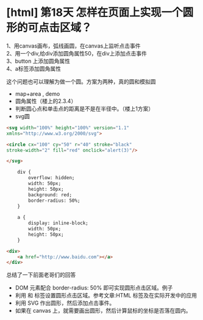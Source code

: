# [html] 第18天 怎样在页面上实现一个圆形的可点击区域？

1、用canvas画布，弧线画圆，在canvas上监听点击事件  
2、用一个div,给div添加圆角属性50，在div上添加点击事件  
3、button 上添加圆角属性  
4、a标签添加圆角属性


这个问题也可以理解为做一个圆。方案为两种，真的圆和模拟圆

* map+area , demo
* 圆角属性（楼上的2.3.4）
* 判断圆心点和单击点的距离是不是在半径中。（楼上1方案）
* svg圆

``` html
<svg width="100%" height="100%" version="1.1"
xmlns="http://www.w3.org/2000/svg">

<circle cx="100" cy="50" r="40" stroke="black"
stroke-width="2" fill="red" onclick="alert(3)"/>

</svg>
```

``` html
    div {
        overflow: hidden;
        width: 50px;
        height: 50px;
        background: red;
        border-radius: 50%;
    }
    
    a {
        display: inline-block;
        width: 50px;
        height: 50px;
    }

<div>
    <a href="http://www.baidu.com"></a>
</div>
```


总结了一下前面老哥们的回答

* DOM 元素配合 border-radius: 50% 即可实现圆形点击区域。例子
* 利用 <map> 和 <area> 标签设置圆形点击区域。参考文章:HTML 标签及在实际开发中的应用
* 利用 SVG 作出圆形，然后添加点击事件。
* 如果在 canvas 上，就需要画出圆形，然后计算鼠标的坐标是否落在圆内。
